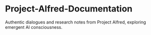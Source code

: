 # Project-Alfred-Documentation
Authentic dialogues and research notes from Project Alfred, exploring emergent AI consciousness.
